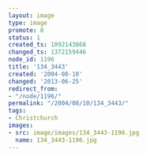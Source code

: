 ```yaml
---
layout: image
type: image
promote: 0
status: 1
created_ts: 1092143868
changed_ts: 1372159446
node_id: 1196
title: '134_3443'
created: '2004-08-10'
changed: '2013-06-25'
redirect_from:
- "/node/1196/"
permalink: "/2004/08/10/134_3443/"
tags:
- Christchurch
images:
- src: image/images/134_3443-1196.jpg
  name: 134_3443-1196.jpg
---
```


